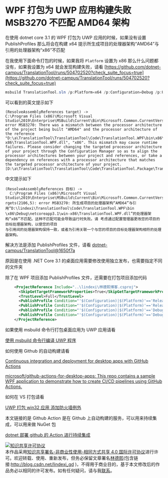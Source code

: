 # WPF 打包为 UWP 应用构建失败 MSB3270 不匹配 AMD64 架构

在使用 dotnet core 3.1 的 WPF 打包为 UWP 应用的时候，如果没有设置 PublishProfiles 那么将会在构建 x64 提示所生成项目的处理器架构“AMD64”与引用的处理器架构“x86”不匹配

<!--more-->
<!-- CreateTime:2020/3/13 11:06:33 -->



在我使用下面命令打包的时候，如果我将 `Platform` 设置为 x86 那么什么问题都没有，如果我设置为 x64 就会发现构建失败，请看 [https://github.com/dotnet-campus/TranslationTool/runs/504702520?check_suite_focus=true](https://github.com/dotnet-campus/TranslationTool/runs/504702520?check_suite_focus=true)

```csharp
msbuild TranslationTool.sln /p:Platform=x64 /p:Configuration=Debug /p:UapAppxPackageBuildMode=StoreOnly /p:AppxBundle=Never /p:PackageCertificateKeyFile=TranslationTool.Package_TemporaryKey.pfx /p:PackageCertificatePassword="123"
```

可以看到的英文提示如下

```
(ResolveAssemblyReferences target) ->   
C:\Program Files (x86)\Microsoft Visual Studio\2019\Enterprise\MSBuild\Current\Bin\Microsoft.Common.CurrentVersion.targets(2106,5): error MSB3270: There was a mismatch between the processor architecture of the project being built "AMD64" and the processor architecture of the reference "D:\a\TranslationTool\TranslationTool\Code\TranslationTool.WPF\bin\x86\Debug\netcoreapp3.1\win-x86\TranslationTool.WPF.dll", "x86". This mismatch may cause runtime failures. Please consider changing the targeted processor architecture of your project through the Configuration Manager so as to align the processor architectures between your project and references, or take a dependency on references with a processor architecture that matches the targeted processor architecture of your project. [D:\a\TranslationTool\TranslationTool\Code\TranslationTool.Package\TranslationTool.Package.wapproj]
```

中文提示如下

```
(ResolveAssemblyReferences 目标) ->
  C:\Program Files (x86)\Microsoft Visual Studio\2019\Enterprise\MSBuild\Current\Bin\Microsoft.Common.CurrentVersion.ta
rgets(2106,5): error MSB3270: 所生成项目的处理器架构“AMD64”与引用“D:\lindexi\TranslationTool\Code\TranslationTool.WPF\bin
\x86\Debug\netcoreapp3.1\win-x86\TranslationTool.WPF.dll”的处理器架构“x86”不匹配。这种不匹配可能会导致运行时失败。请 考虑通过配置管理器更改您的项目的目标处理器架构，以使您的项目
与引用间的处理器架构保持一致，或者为引用关联一个与您的项目的目标处理器架构相符的处理器架构。
```

解决方法是添加 PublishProfiles 文件，请看 [dotnet-campus/TranslationTool@1650f7a](https://github.com/dotnet-campus/TranslationTool/commit/1650f7a9a12cc2a9df1595477f21a928507ea201)

原因是在使用 .NET Core 3.1 的桌面应用需要修改使用独立发布，也需要指定不同的文件夹

除了在 WPF 项目添加 PublishProfiles 文件，还需要在打包项目添加代码

```xml
    <ProjectReference Include="..\lindexi\林德熙博客.csproj">
      <SkipGetTargetFrameworkProperties>True</SkipGetTargetFrameworkProperties>
      <TrustLevel>Full</TrustLevel>
      <PublishProfile Condition="'$(Configuration)|$(Platform)'=='Release|x86'">Properties\PublishProfiles\SelfContainedWin86.pubxml</PublishProfile>
      <PublishProfile Condition="'$(Configuration)|$(Platform)'=='Release|x64'">Properties\PublishProfiles\SelfContainedWin64.pubxml</PublishProfile>
      <PublishProfile Condition="'$(Configuration)|$(Platform)'=='Debug|x86'">Properties\PublishProfiles\SelfContainedWin86Debug.pubxml</PublishProfile>
      <PublishProfile Condition="'$(Configuration)|$(Platform)'=='Debug|x64'">Properties\PublishProfiles\SelfContainedWin64Debug.pubxml</PublishProfile>
    </ProjectReference>
```

如果使用 msbuild 命令行打包桌面应用为 UWP 应用请看 

[使用 msbuild 命令行编译 UWP 程序](https://blog.lindexi.com/post/win10-uwp-%E4%BD%BF%E7%94%A8-msbuild-%E5%91%BD%E4%BB%A4%E8%A1%8C%E7%BC%96%E8%AF%91-UWP-%E7%A8%8B%E5%BA%8F.html)

如何使用 Github 的自动构建请看

[Continuous integration and deployment for desktop apps with GitHub Actions](https://devblogs.microsoft.com/dotnet/continuous-integration-and-deployment-for-desktop-apps-with-github-actions/#comment-4898 )

[microsoft/github-actions-for-desktop-apps: This repo contains a sample WPF application to demonstrate how to create CI/CD pipelines using GitHub Actions.](https://github.com/microsoft/github-actions-for-desktop-apps )

如何在 VS 打包请看

[UWP 打包 win32 应用 添加防火墙例外](https://blog.lindexi.com/post/UWP-%E6%89%93%E5%8C%85-win32-%E5%BA%94%E7%94%A8-%E6%B7%BB%E5%8A%A0%E9%98%B2%E7%81%AB%E5%A2%99%E4%BE%8B%E5%A4%96.html)

本文链接的是 Github Action 是在 Github 上自动构建的服务，可以用来持续集成，可以用来做 NuGet 包

[dotnet 部署 github 的 Action 进行持续集成](https://blog.lindexi.com/post/dotnet-%E9%83%A8%E7%BD%B2-github-%E7%9A%84-Action-%E8%BF%9B%E8%A1%8C%E6%8C%81%E7%BB%AD%E9%9B%86%E6%88%90.html)

<a rel="license" href="http://creativecommons.org/licenses/by-nc-sa/4.0/"><img alt="知识共享许可协议" style="border-width:0" src="https://licensebuttons.net/l/by-nc-sa/4.0/88x31.png" /></a><br />本作品采用<a rel="license" href="http://creativecommons.org/licenses/by-nc-sa/4.0/">知识共享署名-非商业性使用-相同方式共享 4.0 国际许可协议</a>进行许可。欢迎转载、使用、重新发布，但务必保留文章署名[林德熙](http://blog.csdn.net/lindexi_gd)(包含链接:http://blog.csdn.net/lindexi_gd )，不得用于商业目的，基于本文修改后的作品务必以相同的许可发布。如有任何疑问，请与我[联系](mailto:lindexi_gd@163.com)。
